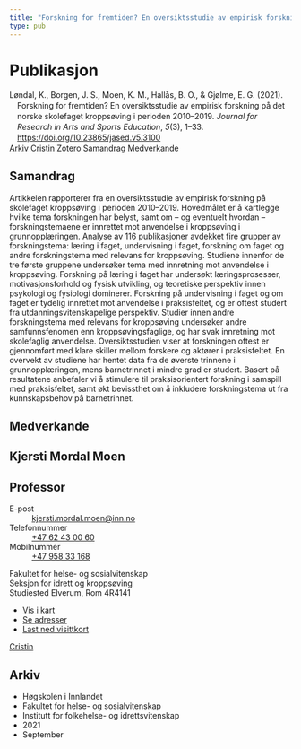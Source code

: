 ```yaml
---
title: "Forskning for fremtiden? En oversiktsstudie av empirisk forskning på det norske skolefaget kroppsøving i perioden 2010–2019"
type: pub
---
```

<h1>Publikasjon</h1>
<article id="csl-bib-container-6JYMS463" class="csl-bib-container">
  <div class="csl-bib-body" style="line-height: 1.35; padding-left: 1em; text-indent:-1em;">
  <div class="csl-entry">L&#xF8;ndal, K., Borgen, J. S., Moen, K. M., Hall&#xE5;s, B. O., &amp; Gj&#xF8;lme, E. G. (2021). Forskning for fremtiden? En oversiktsstudie av empirisk forskning p&#xE5; det norske skolefaget kropps&#xF8;ving i perioden 2010&#x2013;2019. <i>Journal for Research in Arts and Sports Education</i>, <i>5</i>(3), 1&#x2013;33. <a href="https://doi.org/10.23865/jased.v5.3100">https://doi.org/10.23865/jased.v5.3100</a></div>
</div>
  <div class="csl-bib-buttons">
    <a href="#taxonomy-article-6JYMS463" class="csl-bib-button">Arkiv</a>
    <a href="https://app.cristin.no/results/show.jsf?id=1934000" alt="Cristin URL" class="csl-bib-button">Cristin</a>
    <a href="http://zotero.org/groups/5022929/items/6JYMS463" alt="Zotero URL" class="csl-bib-button">Zotero</a>
    <a href="#abstract-article-6JYMS463" class="csl-bib-button">Samandrag</a>
    <a href="#contributors-article-6JYMS463" class="csl-bib-button">Medverkande</a>
  </div>
  <div id="csl-bib-meta-container-6JYMS463"></div>
</article>
<div id="csl-bib-meta-6JYMS463" class="csl-bib-meta">
  <article id="abstract-article-6JYMS463" class="abstract-article">
    <h1>Samandrag</h1>
    Artikkelen rapporterer fra en oversiktsstudie av empirisk forskning på skolefaget kroppsøving i perioden 2010–2019. Hovedmålet er å kartlegge hvilke tema forskningen har belyst, samt om – og eventuelt hvordan – forskningstemaene er innrettet mot anvendelse i kroppsøving i grunnopplæringen. Analyse av 116 publikasjoner avdekket fire grupper av forskningstema: læring i faget, undervisning i faget, forskning om faget og andre forskningstema med relevans for kroppsøving. Studiene innenfor de tre første gruppene undersøker tema med innretning mot anvendelse i kroppsøving. Forskning på læring i faget har undersøkt læringsprosesser, motivasjonsforhold og fysisk utvikling, og teoretiske perspektiv innen psykologi og fysiologi dominerer. Forskning på undervisning i faget og om faget er tydelig innrettet mot anvendelse i praksisfeltet, og er oftest studert fra utdanningsvitenskapelige perspektiv. Studier innen andre forskningstema med relevans for kroppsøving undersøker andre samfunnsfenomen enn kroppsøvingsfaglige, og har svak innretning mot skolefaglig anvendelse. Oversiktsstudien viser at forskningen oftest er gjennomført med klare skiller mellom forskere og aktører i praksisfeltet. En overvekt av studiene har hentet data fra de øverste trinnene i grunnopplæringen, mens barnetrinnet i mindre grad er studert. Basert på resultatene anbefaler vi å stimulere til praksisorientert forskning i samspill med praksisfeltet, samt økt bevissthet om å inkludere forskningstema ut fra kunnskapsbehov på barnetrinnet.
  </article>
  <article id="contributors-article-6JYMS463" class="contributors-article">
    <h1>Medverkande</h1>
    <div class="personas">
<div class="vrtx-hinn-person-card">
<div class="photo">
<i class="lar la-user-circle missing-person"></i>
</div>
<div class="info">
<hgroup><h1>Kjersti Mordal Moen</h1>
<h2>Professor</h2>
</hgroup><dl>
<dt>E-post</dt>
<dd>
<a href="mailto:kjersti.mordal.moen@inn.no">kjersti.mordal.moen@inn.no</a>
</dd>
<dt>Telefonnummer</dt>
<dd><a href="tel:+4762430060">
+47 62 43 00 60
</a></dd>
<dt>Mobilnummer</dt>
<dd><a href="tel:+4795833168">
+47 958 33 168
</a></dd>
</dl>
<p>
Fakultet for helse- og sosialvitenskap<br>
Seksjon for idrett og kroppsøving<br>
Studiested Elverum,
Rom 4R4141
</p>
<ul class="vrtx-hinn-links">
<li><a href="https://www.google.com/maps?q=60.88156,11.53723">Vis i kart</a></li>
<li><a href="https://www.inn.no/finn-en-ansatt/kjersti-mordal-moen.html#vrtx-hinn-addresses">Se adresser</a></li>
<li><a href="https://www.inn.no/finn-en-ansatt/kjersti-mordal-moen.html?vrtx=vcf">Last ned visittkort</a></li>
</ul>
</div>
</div>
<a href="https://app.cristin.no/persons/show.jsf?id=53554" alt="Cristin URL" class="personas-cristin">Cristin</a>
</div>
  </article>
  <article id="taxonomy-article-6JYMS463" class="taxonomy-article">
    <h1>Arkiv</h1>
    <ul>
      <li>Høgskolen i Innlandet</li>
      <li>Fakultet for helse- og sosialvitenskap</li>
      <li>Institutt for folkehelse- og idrettsvitenskap</li>
      <li>2021</li>
      <li>September</li>
    </ul>
  </article>
</div>
